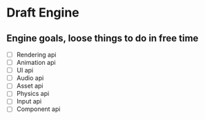 # Draft Engine

## Engine goals, loose things to do in free time
- [ ] Rendering api
- [ ] Animation api
- [ ] UI api
- [ ] Audio api
- [ ] Asset api
- [ ] Physics api
- [ ] Input api
- [ ] Component api